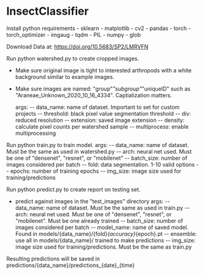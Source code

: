 # InsectClassifier

Install python requirements
	- sklearn
	- matplotlib
	- cv2
	- pandas
	- torch
	- torch_optimizer
	- imgaug
	- tqdm
	- PIL
	- numpy
	- glob

Download Data at: https://doi.org/10.5683/SP2/LMRVFN

Run python watershed.py to create cropped images. 
 - Make sure original image is tight to interested arthropods with a white background similar to example images.
 - Make sure images are named: "group"_"subgroup"_"uniqueID" such as "Araneae_Unknown_2020_10_16_4334". Captialization matters.

	args:
	-- data_name: name of dataset. Important to set for custom projects
	-- threshold: black pixel value segmentation threshold
	-- div: reduced resolution
	-- extension: saved image extension
	-- density: calculate pixel counts per watershed sample
	-- multiprocess: enable multiprocessing


Run python train.py to train model.
	args:
	-- data_name: name of dataset. Must be the same as used in watershed.py
	-- arch: neural net used. Must be one of "densenet", "resnet", or "mobilenet"
	-- batch_size: number of images considered per batch
	-- fold: data segmentation. 1-10 valid options
	-- epochs: number of training epochs
	-- img_size: image size used for training/predictions


Run python predict.py to create report on testing set.
 - predict against images in the "test_images" directory
	args:
	-- data_name: name of dataset. Must be the same as used in train.py
	-- arch: neural net used. Must be one of "densenet", "resnet", or "mobilenet". Must be one already trained
	-- batch_size: number of images considered per batch
	-- model_name: name of saved model. Found in models/{data_name}/{fold}_{accuracy}_{epoch}.pt
	-- ensemble: use all in models/{data_name}/ trained to make predictions
	-- img_size: image size used for training/predictions. Must be the same as train.py

Resulting predictions will be saved in predictions/{data_name}/predictions_{date}_{time}
